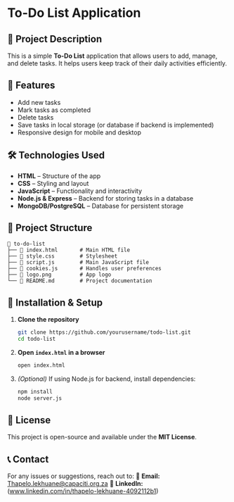 

# To-Do List Application

## 📌 Project Description
This is a simple **To-Do List** application that allows users to add, manage, and delete tasks. It helps users keep track of their daily activities efficiently.

## 🚀 Features
- Add new tasks
- Mark tasks as completed
- Delete tasks
- Save tasks in local storage (or database if backend is implemented)
- Responsive design for mobile and desktop

## 🛠️ Technologies Used
- **HTML** – Structure of the app
- **CSS** – Styling and layout
- **JavaScript** – Functionality and interactivity
- **Node.js & Express** – Backend for storing tasks in a database
- **MongoDB/PostgreSQL** – Database for persistent storage

## 📂 Project Structure
```
📁 to-do-list
├── 📄 index.html       # Main HTML file
├── 📄 style.css        # Stylesheet
├── 📄 script.js        # Main JavaScript file
├── 📄 cookies.js       # Handles user preferences
├── 📄 logo.png         # App logo
└── 📄 README.md        # Project documentation
```

## 🔧 Installation & Setup
1. **Clone the repository**
   ```sh
   git clone https://github.com/yourusername/todo-list.git
   cd todo-list
   ```
2. **Open `index.html` in a browser**
   ```sh
   open index.html
   ```
3. *(Optional)* If using Node.js for backend, install dependencies:
   ```sh
   npm install
   node server.js
   ```

## 📜 License
This project is open-source and available under the **MIT License**.

## 📞 Contact
For any issues or suggestions, reach out to:
📧 **Email:** Thapelo.lekhuane@capaciti.org.za 
🔗 **LinkedIn:**(www.linkedin.com/in/thapelo-lekhuane-4092112b1)

